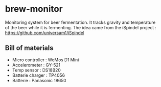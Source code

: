 # brew-monitor

Monitoring system for beer fermentation. It tracks gravity and temperature of the beer while it is fermenting.
The idea came from the iSpindel project : https://github.com/universam1/iSpindel

## Bill of materials
- Micro controller : WeMos D1 Mini
- Accelerometer : GY-521
- Temp sensor : DS18B20
- Batterie charger : TP4056
- Batterie : Panasonic 18650

